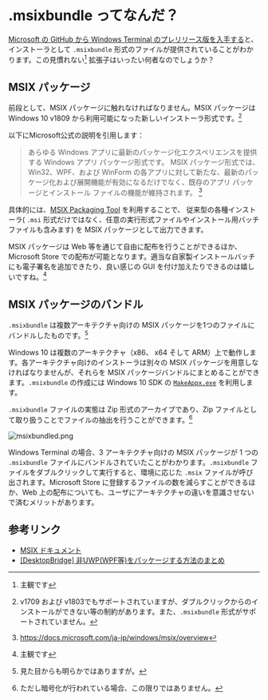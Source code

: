 # .msixbundle ってなんだ？

[Microsoft の GitHub から Windows Terminal のプレリリース版を入手する](https://github.com/microsoft/terminal/releases)と、インストーラとして `.msixbundle` 形式のファイルが提供されていることがわかります。この見慣れない[^0] 拡張子はいったい何者なのでしょうか？

[^0]: 主観です

## MSIX パッケージ

前段として、MSIX パッケージに触れなければなりません。MSIX パッケージは Windows 10 v1809 から利用可能になった新しいインストーラ形式です。[^2]

[^2]: v1709 および v1803でもサポートされていますが、ダブルクリックからのインストールができない等の制約があります。また、`.msixbundle` 形式がサポートされていません。

以下にMicrosoft公式の説明を引用します：

> あらゆる Windows アプリに最新のパッケージ化エクスペリエンスを提供する Windows アプリ パッケージ形式です。 MSIX パッケージ形式では、Win32、WPF、および WinForm の各アプリに対して新たな、最新のパッケージ化および展開機能が有効になるだけでなく、既存のアプリ パッケージとインストール ファイルの機能が維持されます。 [^3]

[^3]: https://docs.microsoft.com/ja-jp/windows/msix/overview

具体的には、[MSIX Packaging Tool](https://www.microsoft.com/p/msix-packaging-tool/9n5lw3jbcxkf) を利用することで、 従来型の各種インストーラ( `.msi` 形式だけではなく、任意の実行形式ファイルやインストール用バッチファイルも含みます) を MSIX パッケージとして出力できます。

MSIX パッケージは Web 等を通じて自由に配布を行うことができるほか、Microsoft Store での配布が可能となります。適当な自家製インストールバッチにも電子署名を追加できたり、良い感じの GUI を付け加えたりできるのは嬉しいですね。[^0]

## MSIX パッケージのバンドル

`.msixbundle` は複数アーキテクチャ向けの MSIX パッケージを1つのファイルにバンドルしたものです。[^1] 

[^1]: 見た目からも明らかではありますが。

Windows 10 は複数のアーキテクチャ（x86、 x64 そして ARM）上で動作します。各アーキテクチャ向けのインストーラは別々の MSIX パッケージを用意しなければなりませんが、それらを MSIX パッケージバンドルにまとめることができます。`.msixbundle` の作成には Windows 10 SDK の [`MakeAppx.exe`](https://docs.microsoft.com/ja-jp/windows/msix/packaging-tool/bundle-msix-packages) を利用します。

`.msixbundle` ファイルの実態は Zip 形式のアーカイブであり、Zip ファイルとして取り扱うことでファイルの抽出を行うことができます。[^4]

![msixbundled.png](https://qiita-image-store.s3.ap-northeast-1.amazonaws.com/0/463374/689fa9c1-fcc0-c00a-dcb2-56a35a188d7f.png)


[^4]: ただし暗号化が行われている場合、この限りではありません。

Windows Terminal の場合、3 アーキテクチャ向けの MSIX パッケージが 1 つの `.msixbundle` ファイルにバンドルされていたことがわかります。`.msixbundle` ファイルをダブルクリックして実行すると、環境に応じた `.msix` ファイルが呼び出されます。Microsoft Store に登録するファイルの数を減らすことができるほか、Web 上の配布についても、ユーザにアーキテクチャの違いを意識させないで済むメリットがあります。

## 参考リンク

* [MSIX ドキュメント](https://docs.microsoft.com/ja-jp/windows/msix/)
* [[DesktopBridge] 非UWP(WPF等)をパッケージする方法のまとめ](https://qiita.com/tera1707/items/78cdd03419b1f3cf707e)
